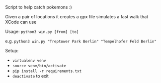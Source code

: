 Script to help catch pokemons :)

Given a pair of locations it creates a gpx file simulates a fast walk that XCode can use

Usage:
`python3 win.py [from] [to]`

e.g. `python3 win.py "Treptower Park Berlin" "Tempelhofer Feld Berlin"`

Setup:
- `virtualenv venv`
- `source venv/bin/activate`
- `pip install -r requirements.txt`
- `deactivate` to exit